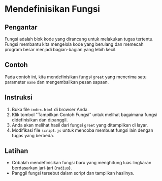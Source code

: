 # Mendefinisikan Fungsi

## Pengantar
Fungsi adalah blok kode yang dirancang untuk melakukan tugas tertentu. Fungsi membantu kita mengelola kode yang berulang dan memecah program besar menjadi bagian-bagian yang lebih kecil.

## Contoh
Pada contoh ini, kita mendefinisikan fungsi `greet` yang menerima satu parameter `name` dan mengembalikan pesan sapaan.

## Instruksi
1. Buka file `index.html` di browser Anda.
2. Klik tombol "Tampilkan Contoh Fungsi" untuk melihat bagaimana fungsi didefinisikan dan dipanggil.
3. Anda akan melihat hasil dari fungsi `greet` yang ditampilkan di layar.
4. Modifikasi file `script.js` untuk mencoba membuat fungsi lain dengan tugas yang berbeda.

## Latihan
- Cobalah mendefinisikan fungsi baru yang menghitung luas lingkaran berdasarkan jari-jari (`radius`).
- Panggil fungsi tersebut dalam script dan tampilkan hasilnya.
